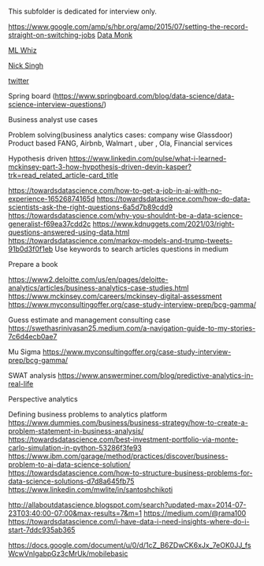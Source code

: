 This subfolder is dedicated for interview only.

https://www.google.com/amp/s/hbr.org/amp/2015/07/setting-the-record-straight-on-switching-jobs
[Data Monk](http://datamonk.com/)

[ML Whiz](https://mlwhiz.com/)

[Nick Singh](https://www.nicksingh.com/)

[twitter](https://huyenchip.com/ml-interviews-book/)

Spring board (https://www.springboard.com/blog/data-science/data-science-interview-questions/)

Business analyst use cases

Problem solving(business analytics cases: company wise Glassdoor)
Product based FANG, Airbnb, Walmart , uber , Ola, Financial services

Hypothesis driven https://www.linkedin.com/pulse/what-i-learned-mckinsey-part-3-how-hypothesis-driven-devin-kasper?trk=read_related_article-card_title


https://towardsdatascience.com/how-to-get-a-job-in-ai-with-no-experience-16526874165d
https://towardsdatascience.com/how-do-data-scientists-ask-the-right-questions-6a5d7b89cdd9
https://towardsdatascience.com/why-you-shouldnt-be-a-data-science-generalist-f69ea37cdd2c
https://www.kdnuggets.com/2021/03/right-questions-answered-using-data.html
https://towardsdatascience.com/markov-models-and-trump-tweets-91b0d3f0f1eb
Use keywords to search articles questions in medium

Prepare a book


https://www2.deloitte.com/us/en/pages/deloitte-analytics/articles/business-analytics-case-studies.html
https://www.mckinsey.com/careers/mckinsey-digital-assessment
https://www.myconsultingoffer.org/case-study-interview-prep/bcg-gamma/

Guess estimate and management consulting case
https://swethasrinivasan25.medium.com/a-navigation-guide-to-my-stories-7c6d4ecb0ae7

Mu Sigma https://www.myconsultingoffer.org/case-study-interview-prep/bcg-gamma/

SWAT analysis
https://www.answerminer.com/blog/predictive-analytics-in-real-life

Perspective analytics

Defining business problems to analytics platform
https://www.dummies.com/business/business-strategy/how-to-create-a-problem-statement-in-business-analysis/
https://towardsdatascience.com/best-investment-portfolio-via-monte-carlo-simulation-in-python-53286f3fe93
https://www.ibm.com/garage/method/practices/discover/business-problem-to-ai-data-science-solution/
https://towardsdatascience.com/how-to-structure-business-problems-for-data-science-solutions-d7d8a645fb75
https://www.linkedin.com/mwlite/in/santoshchikoti

http://allaboutdatascience.blogspot.com/search?updated-max=2014-07-23T03:40:00-07:00&max-results=7&m=1
https://medium.com/@rama100
https://towardsdatascience.com/i-have-data-i-need-insights-where-do-i-start-7ddc935ab365

https://docs.google.com/document/u/0/d/1cZ_B6ZDwCK6xJx_7eOK0JJ_fsWcwVnIgabpGz3cMrUk/mobilebasic
